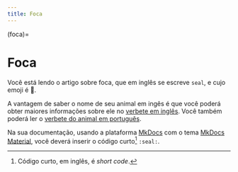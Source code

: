 ```yaml
---
title: Foca
---
```


(foca)=

# Foca

Você está lendo o artigo sobre foca, que em inglês se escreve 
`seal`, e cujo emoji é 🦭.

A vantagem de saber o nome de seu animal em ingês é que você poderá obter maiores informações sobre ele no [verbete em inglês](wikien:seal). 
Você também poderá ler o [verbete do animal em português](wikipt:foca).

Na sua documentação, usando a plataforma [MkDocs](https://www.mkdocs.org/) com o tema [MkDocs Material](https://squidfunk.github.io/mkdocs-material/),
você deverá inserir o código curto[^1] `:seal:`.

[^1]: Código curto, em inglês, é *short code*.
